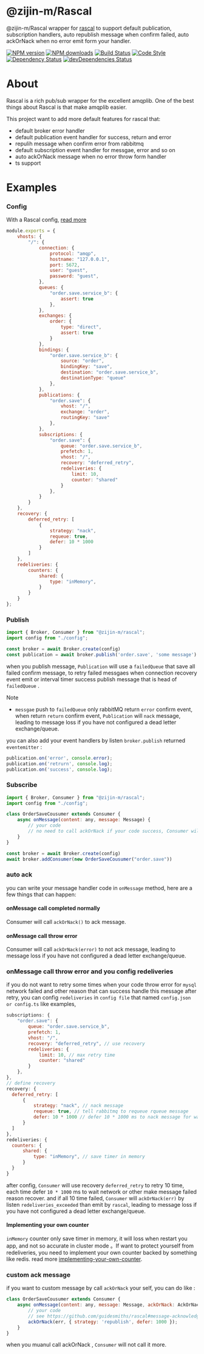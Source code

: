 # @zijin-m/Rascal

@zijin-m/Rascal wrapper for [rascal](https://www.npmjs.com/package/rascal) to support default publication, subscription handlers, auto republish message when confirm failed, auto ackOrNack when no error emit form your handler. 

[![NPM version](https://img.shields.io/npm/v/@zijin-m/rascal.svg?style=flat-square)](https://www.npmjs.com/package/@zijin-m/rascal)
[![NPM downloads](https://img.shields.io/npm/dm/@zijin-m/rascal.svg?style=flat-square)](https://www.npmjs.com/package/@zijin-m/rascal)
[![Build Status](https://img.shields.io/travis/guidesmiths/@zijin-m/rascal/master.svg)](https://travis-ci.org/guidesmiths/@zijin-m/rascal)
[![Code Style](https://img.shields.io/badge/code%20style-imperative-brightgreen.svg)](https://github.com/guidesmiths/eslint-config-imperative)
[![Dependency Status](https://david-dm.org/guidesmiths/@zijin-m/rascal.svg)](https://david-dm.org/guidesmiths/@zijin-m/rascal)
[![devDependencies Status](https://david-dm.org/guidesmiths/@zijin-m/rascal/dev-status.svg)](https://david-dm.org/guidesmiths/@zijin-m/rascal?type=dev)

# About

Rascal is a rich pub/sub wrapper for the excellent amqplib. One of the best things about Rascal is that make amqplib easier.

This project want to add more default features for rascal that:

* default broker error handler
* default publication event handler for success, return and error
* repulih message when confirm error from rabbitmq
* default subscription event handler for messgae, error and so on
* auto ackOrNack message when no error throw form handler
* ts support
  
# Examples 

### Config

With a Rascal config, [read more](https://github.com/guidesmiths/rascal#configuration)

```js
module.exports = {
    vhosts: {
        "/": {
            connection: {
                protocol: "amqp",
                hostname: "127.0.0.1",
                port: 5672,
                user: "guest",
                password: "guest",
            },
            queues: {
                "order.save.service_b": {
                    assert: true
                },
            },
            exchanges: {
                order: {
                    type: "direct",
                    assert: true
                }
            },
            bindings: {
                "order.save.service_b": {
                    source: "order",
                    bindingKey: "save",
                    destination: "order.save.service_b",
                    destinationType: "queue"
                },
            },
            publications: {
                "order.save": {
                    vhost: "/",
                    exchange: "order",
                    routingKey: "save"
                },
            },
            subscriptions: {
                "order.save": {
                    queue: "order.save.service_b",
                    prefetch: 1,
                    vhost: "/",
                    recovery: "deferred_retry",
                    redeliveries: {
                        limit: 10,
                        counter: "shared"
                    }
                },
            }
        }
    },
    recovery: {
        deferred_retry: [
            {
                strategy: "nack",
                requeue: true,
                defer: 10 * 1000
            }
        ]
    },
    redeliveries: {
        counters: {
            shared: {
                type: "inMemory",
            }
        }
    }
};
```

### Publish

```js
import { Broker, Consumer } from "@zijin-m/rascal";
import config from "./config";

const broker = await Broker.create(config)
const publication = await broker.publish('order.save', 'some message') 
```

when you publish message, `Publication` will use a `failedQueue` that save all failed confirm message, to retry failed messgaes when connection recovery event emit or interval timer success publish message that is head of `failedQueue` .

Note

*  `messgae` push to `failedQueue` only rabbitMQ return `error` confirm event, when return `return` confirm event, `Publication` will `nack` message, leading to message loss if you have not configured a dead letter exchange/queue.

you can also add your event handlers by listen `broker.publish` returned `eventemitter` :

```js
publication.on('error', console.error);
publication.on('retrurn', console.log);
publication.on('success', console.log);
```

### Subscribe

```js
import { Broker, Consumer } from "@zijin-m/rascal";
import config from "./config";

class OrderSaveCousumer extends Consumer {
    async onMessage(content: any, message: Message) {
        // your code
        // no need to call ackOrNack if your code success, Consumer will do this for you
    }
}

const broker = await Broker.create(config)
await broker.addConsumer(new OrderSaveCousumer("order.save"))
```

### auto ack

you can write your message handler code in `onMessage` method, 
here are a few things that can happen:

#### onMessage call completed normally

Consumer will call `ackOrNack()` to ack message.

#### onMessage call throw error

Consumer will call `ackOrNack(error)` to not ack message, leading to message loss if you have not configured a dead letter exchange/queue.

### onMessage call throw error and you config redeliveries

if you do not want to retry some times when your code throw error for `mysql` network failed and other reason that can success handle this message after retry, you can config `redeliveries` in `config file` that named `config.json or config.ts` like examples,

```js
subscriptions: {
    "order.save": {
        queue: "order.save.service_b",
        prefetch: 1,
        vhost: "/",
        recovery: "deferred_retry", // use recovery
        redeliveries: {
            limit: 10, // max retry time
            counter: "shared"
        }
    },
},
// define recovery
recovery: {
  deferred_retry: [
      {
          strategy: "nack", // nack message
          requeue: true, // tell rabbitmq to requeue rqueue message
          defer: 10 * 1000 // defer 10 * 1000 ms to nack message for wait other sevice or network to restore 。
      }
  ]
},
redeliveries: {
  counters: {
      shared: {
          type: "inMemory", // save timer in memory
      }
  }
}
```
after config, `Consumer` will use recovery `deferred_retry` to retry 10 time, each time defer `10 * 1000` ms to wait network or other make message failed reason recover. and if all 10 time failed, `Consumer` will `ackOrNack(err)` by listen `redeliveries_exceeded` than emit by `rascal`, leading to message loss if you have not configured a dead letter exchange/queue.

#### Implementing your own counter

`inMemory` counter only save timer in memory, it will loss when restart you app, 
and not so accurate in cluster mode 。If want to protect yourself from redeliveries, you need to implement your own counter backed by something like redis. read more [implementing-your-own-counter](https://github.com/guidesmiths/rascal#implementing-your-own-counter).

### custom ack message

if you want to custom message by call `ackOrNack` your self, you can do like :

```js
class OrderSaveCousumer extends Consumer {
    async onMessage(content: any, message: Message, ackOrNack: AckOrNackFn) {
        // your code
        // see https://github.com/guidesmiths/rascal#message-acknowledgement-and-recovery-strategies
        ackOrNack(err, { strategy: 'republish', defer: 1000 });
    }
}
```
when you muanul call ackOrNack , `Consumer` will not call it more.

